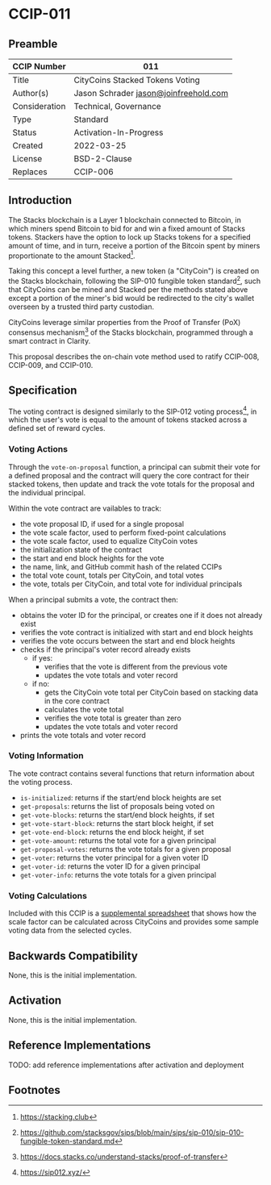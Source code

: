 # CCIP-011

## Preamble

| CCIP Number   | 011                                   |
| ------------- | ------------------------------------- |
| Title         | CityCoins Stacked Tokens Voting       |
| Author(s)     | Jason Schrader jason@joinfreehold.com |
| Consideration | Technical, Governance                 |
| Type          | Standard                              |
| Status        | Activation-In-Progress                |
| Created       | 2022-03-25                            |
| License       | BSD-2-Clause                          |
| Replaces      | CCIP-006                              |

## Introduction

The Stacks blockchain is a Layer 1 blockchain connected to Bitcoin, in which miners spend Bitcoin to bid for and win a fixed amount of Stacks tokens. Stackers have the option to lock up Stacks tokens for a specified amount of time, and in turn, receive a portion of the Bitcoin spent by miners proportionate to the amount Stacked[^1].

Taking this concept a level further, a new token (a "CityCoin") is created on the Stacks blockchain, following the SIP-010 fungible token standard[^2], such that CityCoins can be mined and Stacked per the methods stated above except a portion of the miner's bid would be redirected to the city's wallet overseen by a trusted third party custodian.

CityCoins leverage similar properties from the Proof of Transfer (PoX) consensus mechanism[^3] of the Stacks blockchain, programmed through a smart contract in Clarity.

This proposal describes the on-chain vote method used to ratify CCIP-008, CCIP-009, and CCIP-010.

## Specification

The voting contract is designed similarly to the SIP-012 voting process[^4], in which the user's vote is equal to the amount of tokens stacked across a defined set of reward cycles.

### Voting Actions

Through the `vote-on-proposal` function, a principal can submit their vote for a defined proposal and the contract will query the core contract for their stacked tokens, then update and track the vote totals for the proposal and the individual principal.

Within the vote contract are vailables to track:

- the vote proposal ID, if used for a single proposal
- the vote scale factor, used to perform fixed-point calculations
- the vote scale factor, used to equalize CityCoin votes
- the initialization state of the contract
- the start and end block heights for the vote
- the name, link, and GitHub commit hash of the related CCIPs
- the total vote count, totals per CityCoin, and total votes
- the vote, totals per CityCoin, and total vote for individual principals

When a principal submits a vote, the contract then:

- obtains the voter ID for the principal, or creates one if it does not already exist
- verifies the vote contract is initialized with start and end block heights
- verifies the vote occurs between the start and end block heights
- checks if the principal's voter record already exists
  - if yes:
    - verifies that the vote is different from the previous vote
    - updates the vote totals and voter record
  - if no:
    - gets the CityCoin vote total per CityCoin based on stacking data in the core contract
    - calculates the vote total
    - verifies the vote total is greater than zero
    - updates the vote totals and voter record
- prints the vote totals and voter record

### Voting Information

The vote contract contains several functions that return information about the voting process.

- `is-initialized`: returns if the start/end block heights are set
- `get-proposals`: returns the list of proposals being voted on
- `get-vote-blocks`: returns the start/end block heights, if set
- `get-vote-start-block`: returns the start block height, if set
- `get-vote-end-block`: returns the end block height, if set
- `get-vote-amount`: returns the total vote for a given principal
- `get-proposal-votes`: returns the vote totals for a given proposal
- `get-voter`: returns the voter principal for a given voter ID
- `get-voter-id`: returns the voter ID for a given principal
- `get-voter-info`: returns the vote totals for a given principal

### Voting Calculations

Included with this CCIP is a [supplemental spreadsheet](./ccip-011-0001-sample-vote-calculations.ods) that shows how the scale factor can be calculated across CityCoins and provides some sample voting data from the selected cycles.

## Backwards Compatibility

None, this is the initial implementation.

## Activation

None, this is the initial implementation.

## Reference Implementations

TODO: add reference implementations after activation and deployment

## Footnotes

[^1]: https://stacking.club
[^2]: https://github.com/stacksgov/sips/blob/main/sips/sip-010/sip-010-fungible-token-standard.md
[^3]: https://docs.stacks.co/understand-stacks/proof-of-transfer
[^4]: https://sip012.xyz/
